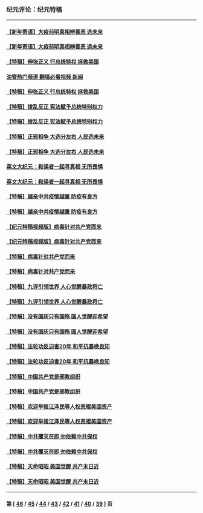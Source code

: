 ### 纪元评论：纪元特稿
---
#### [【新年寄语】大疫前明真相辨善恶 选未来](../../pages/nsc424/n12660855.md?07070330) 
#### [【新年寄语】大疫前明真相辨善恶 选未来](../../pages/nsc424/n12660855.md?07070330) 
#### [【特稿】伸张正义 行总统特权 拯救美国](../../pages/nsc424/n12616806.md?07070330) 
#### [油管热门频道 翻墙必看视频 新闻](ok?07070330)
#### [【特稿】伸张正义 行总统特权 拯救美国](../../pages/nsc424/n12616806.md?07070330) 
#### [【特稿】拨乱反正 宪法赋予总统特别权力](../../pages/nsc424/n12598306.md?07070330) 
#### [【特稿】拨乱反正 宪法赋予总统特别权力](../../pages/nsc424/n12598306.md?07070330) 
#### [【特稿】正邪相争 大选分左右 人民选未来](../../pages/nsc424/n12545208.md?07070330) 
#### [【特稿】正邪相争 大选分左右 人民选未来](../../pages/nsc424/n12545208.md?07070330) 
#### [英文大纪元：和读者一起寻真相 无所畏惧](../../pages/nsc424/n12542027.md?07070330) 
#### [英文大纪元：和读者一起寻真相 无所畏惧](../../pages/nsc424/n12542027.md?07070330) 
#### [【特稿】越亲中共疫情越重 防疫有良方](../../pages/nsc424/n12042989.md?07070330) 
#### [【特稿】越亲中共疫情越重 防疫有良方](../../pages/nsc424/n12042989.md?07070330) 
#### [【纪元特稿视频版】病毒针对共产党而来](../../pages/nsc424/n11977328.md?07070330) 
#### [【纪元特稿视频版】病毒针对共产党而来](../../pages/nsc424/n11977328.md?07070330) 
#### [【特稿】病毒针对共产党而来](../../pages/nsc424/n11928818.md?07070330) 
#### [【特稿】病毒针对共产党而来](../../pages/nsc424/n11928818.md?07070330) 
#### [【特稿】九评引领世界 人心觉醒暴政将亡](../../pages/nsc424/n11660496.md?07070330) 
#### [【特稿】九评引领世界 人心觉醒暴政将亡](../../pages/nsc424/n11660496.md?07070330) 
#### [【特稿】没有国庆只有国殇 国人觉醒迎希望](../../pages/nsc424/n11549354.md?07070330) 
#### [【特稿】没有国庆只有国殇 国人觉醒迎希望](../../pages/nsc424/n11549354.md?07070330) 
#### [【特稿】法轮功反迫害20年 和平抗暴唤良知](../../pages/nsc424/n11389135.md?07070330) 
#### [【特稿】法轮功反迫害20年 和平抗暴唤良知](../../pages/nsc424/n11389135.md?07070330) 
#### [【特稿】中国共产党是邪教组织](../../pages/nsc424/n11355551.md?07070330) 
#### [【特稿】中国共产党是邪教组织](../../pages/nsc424/n11355551.md?07070330) 
#### [【特稿】欢迎举报江泽民等人权恶棍美国资产](../../pages/nsc424/n11303040.md?07070330) 
#### [【特稿】欢迎举报江泽民等人权恶棍美国资产](../../pages/nsc424/n11303040.md?07070330) 
#### [【特稿】中共覆灭在即 勿依赖中共保权](../../pages/nsc424/n11278510.md?07070330) 
#### [【特稿】中共覆灭在即 勿依赖中共保权](../../pages/nsc424/n11278510.md?07070330) 
#### [【特稿】天命昭昭 美国觉醒 共产末日近](../../pages/nsc424/n11150259.md?07070330) 
#### [【特稿】天命昭昭 美国觉醒 共产末日近](../../pages/nsc424/n11150259.md?07070330) 

---
#### 第 [ [46](./46.md?07070330) / [45](./45.md?07070330) / [44](./44.md?07070330) / [43](./43.md?07070330) / [42](./42.md?07070330) / [41](./41.md?07070330) / [40](./40.md?07070330) / [39](./39.md?07070330) ] 页
